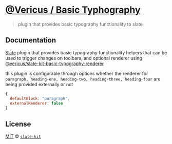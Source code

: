 # [@Vericus / Basic Typhography](https://github.com/Vericus/slate-kit/tree/master/packages/plugins-features-basic-typography)

> plugin that provides basic typography functionality to slate

## Documentation

<!-- %docs
title: Basic Typhography
-->

[Slate](https://github.com/ianstormtaylor/slate) plugin that provides basic typography functionality helpers that can be used to trigger changes on toolbars, and optional renderer using [@vericus/slate-kit-basic-typography-renderer](https://github.com/Vericus/slate-kit/tree/master/packages/plugins-renderer-basic-typography)

this plugin is configurable through options whether the renderer for `paragraph, heading-one, heading-two, heading-three, heading-four` are being provided externally or not

```js
{
  defaultBlock: "paragraph",
  externalRenderer: false
}
```

<!-- %enddocs -->

## License

[MIT](./LICENSE.txt) &copy; [`slate-kit`](https://github.com/Vericus/slate-kit)
